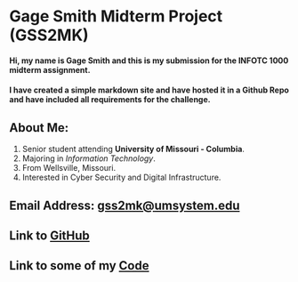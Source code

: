 # Gage Smith Midterm Project (GSS2MK)

#### Hi, my name is Gage Smith and this is my submission for the INFOTC 1000 midterm assignment.
#### I have created a simple markdown site and have hosted it in a Github Repo and have included all requirements for the challenge.

## About Me:
1. Senior student attending **University of Missouri - Columbia**.
2. Majoring in *Information Technology*.
3. From Wellsville, Missouri.
4. Interested in Cyber Security and Digital Infrastructure.

## Email Address: gss2mk@umsystem.edu
## Link to [GitHub](https://github.com/GageSmith22)
## Link to some of my [Code](/GageSmith22/INFOTC-1000-Midterm/blob/main/Code%20Page)
